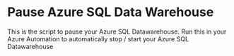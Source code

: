 # Pause Azure SQL Data Warehouse
This is the script to pause your Azure SQL Datawarehouse. Run this in your Azure Automation to automatically stop / start your Azure SQL Datawarehouse
